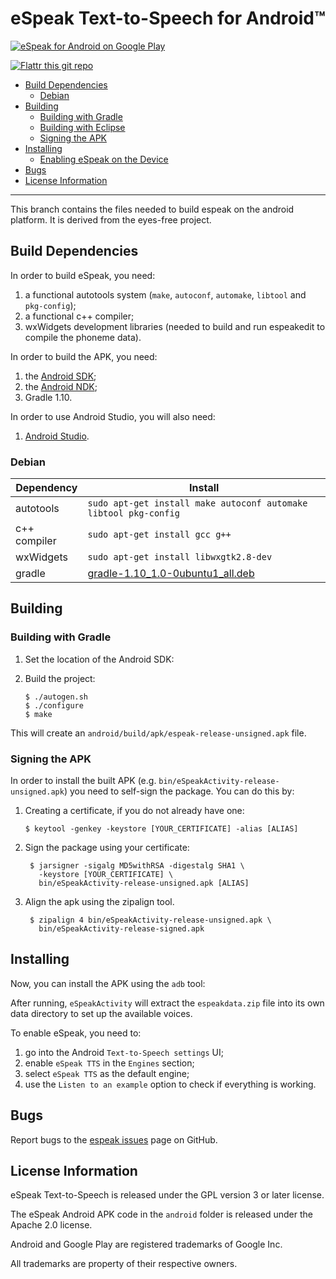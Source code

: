 # eSpeak Text-to-Speech for Android™

[![eSpeak for Android on Google Play](https://developer.android.com/images/brand/en_app_rgb_wo_45.png "eSpeak for Android on Google Play")](https://play.google.com/store/apps/details?id=com.reecedunn.espeak)

[![Flattr this git repo](http://api.flattr.com/button/flattr-badge-large.png)](https://flattr.com/submit/auto?user_id=rhdunn&url=https://github.com/rhdunn/espeak&title=espeak&language=&tags=github&category=software)

- [Build Dependencies](#build-dependencies)
  - [Debian](#debian)
- [Building](#building)
  - [Building with Gradle](#building-with-gradle)
  - [Building with Eclipse](#building-with-eclipse)
  - [Signing the APK](#signing-the-apk)
- [Installing](#installing)
  - [Enabling eSpeak on the Device](#enabling-espeak-on-the-device)
- [Bugs](#bugs)
- [License Information](#license-information)

----------

This branch contains the files needed to build espeak on the android platform.
It is derived from the eyes-free project.

## Build Dependencies

In order to build eSpeak, you need:

1.  a functional autotools system (`make`, `autoconf`, `automake`, `libtool`
    and `pkg-config`);
2.  a functional c++ compiler;
3.  wxWidgets development libraries (needed to build and run espeakedit
    to compile the phoneme data).

In order to build the APK, you need:

1.  the [Android SDK](http://developer.android.com/sdk/index.html);
2.  the [Android NDK](http://developer.android.com/tools/sdk/ndk/index.html);
3.  Gradle 1.10.

In order to use Android Studio, you will also need:

1.  [Android Studio](http://developer.android.com/sdk/installing/studio.html).

### Debian

| Dependency    | Install                                                          |
|---------------|------------------------------------------------------------------|
| autotools     | `sudo apt-get install make autoconf automake libtool pkg-config` |
| c++ compiler  | `sudo apt-get install gcc g++`                                   |
| wxWidgets     | `sudo apt-get install libwxgtk2.8-dev`                           |
| gradle        | [gradle-1.10_1.0-0ubuntu1_all.deb](https://launchpad.net/~cwchien/+archive/gradle/+files/gradle-1.10_1.0-0ubuntu1_all.deb) |

## Building

### Building with Gradle

1.  Set the location of the Android SDK:

2.  Build the project:

        $ ./autogen.sh
        $ ./configure
        $ make

This will create an `android/build/apk/espeak-release-unsigned.apk` file.

### Signing the APK

In order to install the built APK (e.g. `bin/eSpeakActivity-release-unsigned.apk`)
you need to self-sign the package. You can do this by:

1.  Creating a certificate, if you do not already have one:

        $ keytool -genkey -keystore [YOUR_CERTIFICATE] -alias [ALIAS]
2. Sign the package using your certificate:

        $ jarsigner -sigalg MD5withRSA -digestalg SHA1 \
          -keystore [YOUR_CERTIFICATE] \
          bin/eSpeakActivity-release-unsigned.apk [ALIAS]
3. Align the apk using the zipalign tool.

        $ zipalign 4 bin/eSpeakActivity-release-unsigned.apk \
          bin/eSpeakActivity-release-signed.apk

## Installing

Now, you can install the APK using the `adb` tool:

After running, `eSpeakActivity` will extract the `espeakdata.zip` file into its
own data directory to set up the available voices.

To enable eSpeak, you need to:

1.  go into the Android `Text-to-Speech settings` UI;
2.  enable `eSpeak TTS` in the `Engines` section;
3.  select `eSpeak TTS` as the default engine;
4.  use the `Listen to an example` option to check if everything is working.

## Bugs

Report bugs to the [espeak issues](https://github.com/rhdunn/espeak/issues)
page on GitHub.

## License Information

eSpeak Text-to-Speech is released under the GPL version 3 or later license.

The eSpeak Android APK code in the `android` folder is released under the
Apache 2.0 license.

Android and Google Play are registered trademarks of Google Inc.

All trademarks are property of their respective owners.
